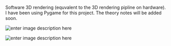 Software 3D rendering (equvalent to the 3D rendering pipline on hardware). I have been using Pygame for this project. The theory notes will be added soon.

![enter image description here](https://github.com/alifele/Computational-Physics/blob/main/Visualization/3D%20rendering/Image/cube_2ndFrame.png?raw=true)



![enter image description here](https://github.com/alifele/Computational-Physics/blob/main/Visualization/3D%20rendering/Image/cube_1stFrame.png?raw=true)
